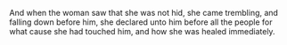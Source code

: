 And when the woman saw that she was not hid, she came trembling, and falling down before him, she declared unto him before all the people for what cause she had touched him, and how she was healed immediately.
